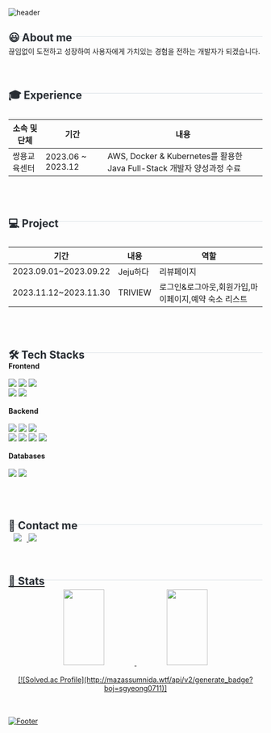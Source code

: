 
![header](https://capsule-render.vercel.app/api?type=waving&color=auto&height=180&section=header&text=SG%20GitHub&fontSize=50&fontColor=auto&fontWeight=light)
<h2 style="border-bottom: 1px solid #d8dee4; height: 10px; color: #282d33;"> 😃 About me </h2>
끊임없이 도전하고 성장하여 사용자에게 가치있는 경험을 전하는 개발자가 되겠습니다.<br><br><br>

<h2 style="border-bottom: 1px solid #d8dee4; height: 10px; color: #282d33;"> 🎓 Experience </h2><br>

| 소속 및 단체 | 기간 | 내용 |
|--------------|------|------|
| 쌍용교육센터 | 2023.06 ~ 2023.12 | AWS, Docker & Kubernetes를 활용한 Java Full-Stack 개발자 양성과정 수료 |

<br><br>
<h2 style="border-bottom: 1px solid #d8dee4; height: 10px; color: #282d33;"> 💻 Project </h2><br>

| 기간                  	| 내용     	| 역할                                                 	|
|-----------------------	|----------	|------------------------------------------------------	|
| 2023.09.01~2023.09.22 	| Jeju하다 	| 리뷰페이지                                           	|
| 2023.11.12~2023.11.30 	| <a herf="https://github.com/hsgyeong/FinalProject">TRIVIEW  	| 로그인&로그아웃,회원가입,마이페이지,예약 숙소 리스트 	|

<br><br>
<h2 style="border-bottom: 1px solid #d8dee4; height: 10px; color: #282d33;"> 🛠️ Tech Stacks </h2>
<div>
    <b>Frontend</b><br><br>
    <img src="https://img.shields.io/badge/jQuery-0769AD?style=flat&logo=jQuery&logoColor=white">
    <img src="https://img.shields.io/badge/Javascript-F7DF1E?style=flat&logo=Javascript&logoColor=white">
    <img src="https://img.shields.io/badge/Bootstrapap-7952B3?style=flat&logo=bootstrap&logoColor=white"><br>
    <img src="https://img.shields.io/badge/HTML5-E34F26?style=flat&logo=html5&logoColor=white"/>
    <img src="https://img.shields.io/badge/React-61DAFB?style=flat&logo=React&logoColor=black">
    <br><br>
    <b>Backend</b><br><br>
    <img src="https://img.shields.io/badge/Java-007396?style=flat&logo=Java&logoColor=white">
    <img src="https://img.shields.io/badge/springboot-6DB33F?style=flat&logo=springboot&logoColor=white">
    <img src="https://img.shields.io/badge/Spring-6DB33F?style=flat&logo=Spring&logoColor=white"><br>
    <img src="https://img.shields.io/badge/Apache%20Tomcat-F8DC75?style=flat&logo=Apache%20Tomcat&logoColor=white">
    <img src="https://img.shields.io/badge/JSON-000000?style=flat&logo=json&logoColor=white">
    <img src="https://img.shields.io/badge/Node.js-339933?style=flat&logo=Node.js&logoColor=white">
     <img src="https://img.shields.io/badge/AWS-232F3E?style=flat&logo=AWS&logoColor=white">
    <br><br>
    <b>Databases</b><br><br>
    <img src="https://img.shields.io/badge/MySQL-4479A1?style=flat&logo=MySQL&logoColor=white">
    <img src="https://img.shields.io/badge/ORACLE-F80000?style=flat&logo=oracle&logoColor=white">
    <br><br>
   <!-- <b>Communication</b><br><br>
    <img src="https://img.shields.io/badge/Amazon%20EC2-FF9900?style=flat&logo=Amazon&20EC2&logoColor=white">
     <img src="https://img.shields.io/badge/Git-F05032?style=flat&logo=git&logoColor=white">
     <img src="https://img.shields.io/badge/Discord-5865F2?style=flat&logo=Github&logoColor=white">-->  
</div>
<br><br>
<h2 style="border-bottom: 1px solid #d8dee4; height: 10px; color: #282d33;"> 💜 Contact me </h2>
<a href="https://project-sg.tistory.com"><img src="http://img.shields.io/badge/tistory-655ced?style=flat&logo=tistory&link=https://project-sg.tistory.com" style="height : auto; margin-left : 10px; margin-right : 10px;"/>
<a href="https://github.com/hsgyeong"><img src="https://img.shields.io/badge/Github-181717?style=flat&logo=Github&link=https://project-sg.tistory.com"&logoColor=white/>    
<br><br><br>
<h2 style="border-bottom: 1px solid #d8dee4; height: 10px; color: #282d33;"> 🥇 Stats </h2>
<div align=center>
<img src="https://github-readme-stats.vercel.app/api/top-langs/?username=hsgyeong&layout=compact" width="40%" height="150px">
<img src="https://github-readme-stats.vercel.app/api?username=hsgyeong&show_icons=true" width="40%" height="150px"><br><br>
[![Solved.ac Profile](http://mazassumnida.wtf/api/v2/generate_badge?boj=sgyeong0711)]
</div>
<br><br>


![Footer](https://capsule-render.vercel.app/api?type=waving&color=auto&height=200&section=footer)




